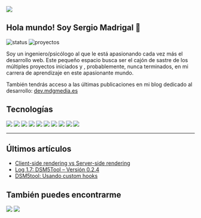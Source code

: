 <img src="https://user-images.githubusercontent.com/79763082/109877585-7cb12700-7c73-11eb-8521-3142ecfb65ce.jpg"/>

## Hola mundo! Soy Sergio Madrigal 👋
![status](https://img.shields.io/badge/status-up-green)
![proyectos](https://img.shields.io/badge/proyectos-4-blue)

Soy un ingeniero/psicólogo al que le está apasionando cada vez más el desarrollo web. Este pequeño espacio busca ser el cajón de sastre de los múltiples proyectos iniciados y , probablemente, nunca terminados, en mi carrera de aprendizaje en este apasionante mundo. 

También tendrás acceso a las últimas publicaciones en mi blog dedicado al desarrollo: [dev.mdgmedia.es](https://dev.mdgmedia.es)

## Tecnologías 
<img src='https://img.shields.io/badge/-CSS3-1572B6?logo=CSS3&logoColor=white&style=flat'  /> <img src='https://img.shields.io/badge/-HTML5-E34F26?logo=HTML5&logoColor=white&style=flat'  /> <img src='https://img.shields.io/badge/-Node.js-339933?logo=Node.js&logoColor=white&style=flat'  /> <img src='https://img.shields.io/badge/-JavaScript-F7DF1E?logo=Javascript&logoColor=black&style=flat' /> <img src='https://img.shields.io/badge/-React-61DAFB?logo=react&logoColor=black&style=flat'  /> <img src='https://img.shields.io/badge/-Next.js-000000?logo=Next.js&logoColor=white&style=flat'   />
 <img src='https://img.shields.io/badge/-TypeScript-3178C6?logo=typescript&logoColor=white&style=flat'   /> <img src='https://img.shields.io/badge/-express-000000?logo=Express&logoColor=white&style=flat'  /> <img src='https://img.shields.io/badge/-MongoDB-47A248?logo=MongoDB&logoColor=white&style=flat'  /> <img src='https://img.shields.io/badge/-GraphQL-E10098?logo=graphql&logoColor=white&style=flat'  />

--- 

## Últimos artículos
* [Client-side rendering vs Server-side rendering](https://dev.mdgmedia.es/2021/03/03/client-side-rendering-vs-server-side-rendering/)
* [Log 1.7: DSM5Tool – Versión 0.2.4](https://dev.mdgmedia.es/2021/02/11/log-1-6-dsm5tool-version-0-2-4/)
* [DSM5tool: Usando custom hooks](https://dev.mdgmedia.es/2021/01/25/dsm5tool-usando-custom-hooks/)


## También puedes encontrarme
<a href='https://twitter.com/sergiomadrigal'><img src='https://img.shields.io/badge/-@sergiomadrigal-1DA1F2?logo=Twitter&logoColor=white&style=flat'  /></a>
<a href='https://dev.mdgmedia.es'><img src='https://img.shields.io/badge/-dev.mdgmedia.es-21759B?logo=Wordpress&logoColor=white&style=flat'  />
